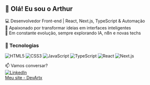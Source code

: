 ## 👋 Olá! Eu sou o Arthur

💻 Desenvolvedor Front-end | React, Next.js, TypeScript & Automação  
🎯 Apaixonado por transformar ideias em interfaces inteligentes  
🌱 Em constante evolução, sempre explorando IA, n8n e novas techs  

### 🧰 Tecnologias
![HTML5](https://img.shields.io/badge/-HTML5-E34F26?style=flat&logo=html5&logoColor=white)
![CSS3](https://img.shields.io/badge/-CSS3-1572B6?style=flat&logo=css3)
![JavaScript](https://img.shields.io/badge/-JavaScript-F7DF1E?style=flat&logo=javascript&logoColor=black)
![TypeScript](https://img.shields.io/badge/-TypeScript-007ACC?style=flat&logo=typescript)
![React](https://img.shields.io/badge/-React-61DAFB?style=flat&logo=react)
![Next.js](https://img.shields.io/badge/-Next.js-000?style=flat&logo=nextdotjs)

📫 Vamos conversar?  
[![LinkedIn](https://img.shields.io/badge/-LinkedIn-0077B5?style=flat&logo=linkedin)](https://www.linkedin.com/in/arthurlucass/)  
[Meu site - DevArtx](https://devartx.com)
